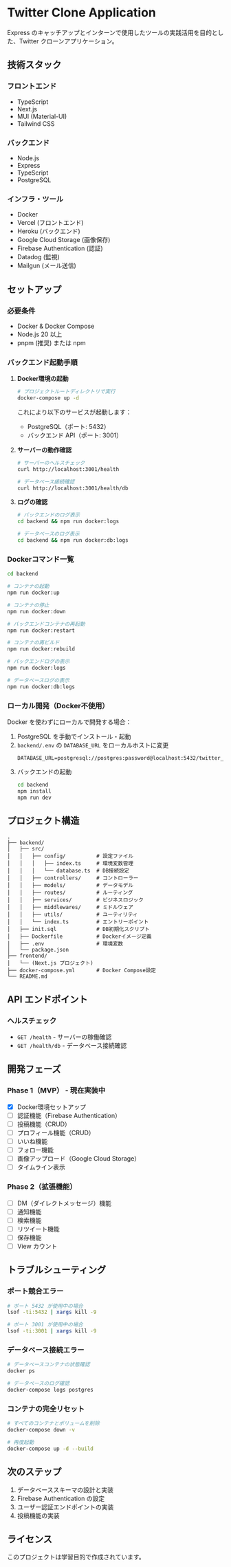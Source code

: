 # Twitter Clone Application

Express のキャッチアップとインターンで使用したツールの実践活用を目的とした、Twitter クローンアプリケーション。

## 技術スタック

### フロントエンド
- TypeScript
- Next.js
- MUI (Material-UI)
- Tailwind CSS

### バックエンド
- Node.js
- Express
- TypeScript
- PostgreSQL

### インフラ・ツール
- Docker
- Vercel (フロントエンド)
- Heroku (バックエンド)
- Google Cloud Storage (画像保存)
- Firebase Authentication (認証)
- Datadog (監視)
- Mailgun (メール送信)

## セットアップ

### 必要条件
- Docker & Docker Compose
- Node.js 20 以上
- pnpm (推奨) または npm

### バックエンド起動手順

1. **Docker環境の起動**
   ```bash
   # プロジェクトルートディレクトリで実行
   docker-compose up -d
   ```

   これにより以下のサービスが起動します：
   - PostgreSQL（ポート: 5432）
   - バックエンド API（ポート: 3001）

2. **サーバーの動作確認**
   ```bash
   # サーバーのヘルスチェック
   curl http://localhost:3001/health

   # データベース接続確認
   curl http://localhost:3001/health/db
   ```

3. **ログの確認**
   ```bash
   # バックエンドのログ表示
   cd backend && npm run docker:logs

   # データベースのログ表示
   cd backend && npm run docker:db:logs
   ```

### Dockerコマンド一覧

```bash
cd backend

# コンテナの起動
npm run docker:up

# コンテナの停止
npm run docker:down

# バックエンドコンテナの再起動
npm run docker:restart

# コンテナの再ビルド
npm run docker:rebuild

# バックエンドログの表示
npm run docker:logs

# データベースログの表示
npm run docker:db:logs
```

### ローカル開発（Docker不使用）

Docker を使わずにローカルで開発する場合：

1. PostgreSQL を手動でインストール・起動
2. `backend/.env` の `DATABASE_URL` をローカルホストに変更
   ```env
   DATABASE_URL=postgresql://postgres:password@localhost:5432/twitter_clone
   ```
3. バックエンドの起動
   ```bash
   cd backend
   npm install
   npm run dev
   ```

## プロジェクト構造

```
.
├── backend/
│   ├── src/
│   │   ├── config/          # 設定ファイル
│   │   │   ├── index.ts     # 環境変数管理
│   │   │   └── database.ts  # DB接続設定
│   │   ├── controllers/     # コントローラー
│   │   ├── models/          # データモデル
│   │   ├── routes/          # ルーティング
│   │   ├── services/        # ビジネスロジック
│   │   ├── middlewares/     # ミドルウェア
│   │   ├── utils/           # ユーティリティ
│   │   └── index.ts         # エントリーポイント
│   ├── init.sql             # DB初期化スクリプト
│   ├── Dockerfile           # Dockerイメージ定義
│   ├── .env                 # 環境変数
│   └── package.json
├── frontend/
│   └── (Next.js プロジェクト)
├── docker-compose.yml       # Docker Compose設定
└── README.md
```

## API エンドポイント

### ヘルスチェック
- `GET /health` - サーバーの稼働確認
- `GET /health/db` - データベース接続確認

## 開発フェーズ

### Phase 1（MVP） - 現在実装中
- [x] Docker環境セットアップ
- [ ] 認証機能（Firebase Authentication）
- [ ] 投稿機能（CRUD）
- [ ] プロフィール機能（CRUD）
- [ ] いいね機能
- [ ] フォロー機能
- [ ] 画像アップロード（Google Cloud Storage）
- [ ] タイムライン表示

### Phase 2（拡張機能）
- [ ] DM（ダイレクトメッセージ）機能
- [ ] 通知機能
- [ ] 検索機能
- [ ] リツイート機能
- [ ] 保存機能
- [ ] View カウント

## トラブルシューティング

### ポート競合エラー
```bash
# ポート 5432 が使用中の場合
lsof -ti:5432 | xargs kill -9

# ポート 3001 が使用中の場合
lsof -ti:3001 | xargs kill -9
```

### データベース接続エラー
```bash
# データベースコンテナの状態確認
docker ps

# データベースのログ確認
docker-compose logs postgres
```

### コンテナの完全リセット
```bash
# すべてのコンテナとボリュームを削除
docker-compose down -v

# 再度起動
docker-compose up -d --build
```

## 次のステップ

1. データベーススキーマの設計と実装
2. Firebase Authentication の設定
3. ユーザー認証エンドポイントの実装
4. 投稿機能の実装

## ライセンス

このプロジェクトは学習目的で作成されています。
